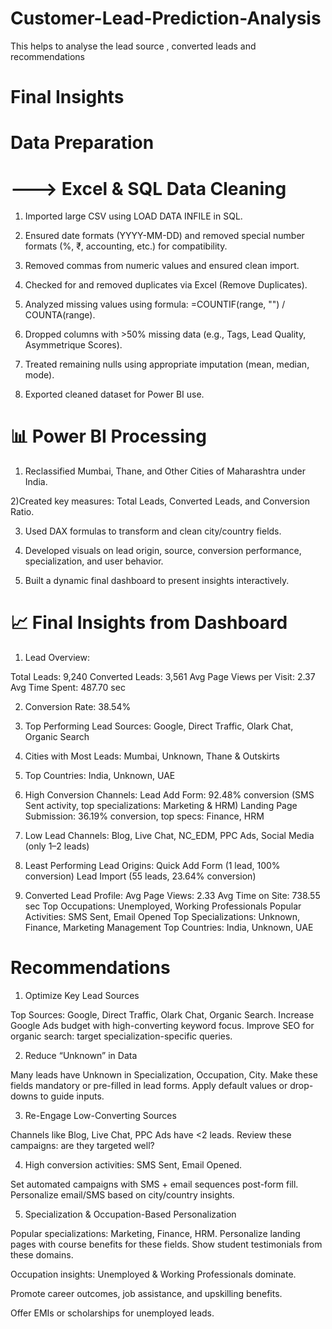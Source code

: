 # Customer-Lead-Prediction-Analysis
This helps to analyse the lead source , converted leads and recommendations

# Final Insights 

# Data Preparation

# ---> Excel & SQL Data Cleaning

1) Imported large CSV using LOAD DATA INFILE in SQL.

2) Ensured date formats (YYYY-MM-DD) and removed special number formats (%, ₹, accounting, etc.) for compatibility.

3) Removed commas from numeric values and ensured clean import.

4) Checked for and removed duplicates via Excel (Remove Duplicates).

5) Analyzed missing values using formula: =COUNTIF(range, "") / COUNTA(range).

6) Dropped columns with >50% missing data (e.g., Tags, Lead Quality, Asymmetrique Scores).

7) Treated remaining nulls using appropriate imputation (mean, median, mode).

8) Exported cleaned dataset for Power BI use.



# 📊 Power BI Processing

1) Reclassified Mumbai, Thane, and Other Cities of Maharashtra under India.

2)Created key measures: Total Leads, Converted Leads, and Conversion Ratio.

3) Used DAX formulas to transform and clean city/country fields.

4) Developed visuals on lead origin, source, conversion performance, specialization, and user behavior.

5) Built a dynamic final dashboard to present insights interactively.



# 📈 Final Insights from Dashboard

1) Lead Overview:

Total Leads: 9,240
Converted Leads: 3,561
Avg Page Views per Visit: 2.37
Avg Time Spent: 487.70 sec

2) Conversion Rate: 38.54%

3) Top Performing Lead Sources:
Google, Direct Traffic, Olark Chat, Organic Search

4) Cities with Most Leads:
Mumbai, Unknown, Thane & Outskirts

5) Top Countries:
India, Unknown, UAE

6) High Conversion Channels:
Lead Add Form: 92.48% conversion (SMS Sent activity, top specializations: Marketing & HRM)
Landing Page Submission: 36.19% conversion, top specs: Finance, HRM

7) Low Lead Channels:
Blog, Live Chat, NC_EDM, PPC Ads, Social Media (only 1–2 leads)

8) Least Performing Lead Origins:
Quick Add Form (1 lead, 100% conversion)
Lead Import (55 leads, 23.64% conversion)

9) Converted Lead Profile:
Avg Page Views: 2.33
Avg Time on Site: 738.55 sec
Top Occupations: Unemployed, Working Professionals
Popular Activities: SMS Sent, Email Opened
Top Specializations: Unknown, Finance, Marketing Management
Top Countries: India, Unknown, UAE


# Recommendations

1) Optimize Key Lead Sources

Top Sources: Google, Direct Traffic, Olark Chat, Organic Search.
Increase Google Ads budget with high-converting keyword focus.
Improve SEO for organic search: target specialization-specific queries.

2) Reduce “Unknown” in Data

Many leads have Unknown in Specialization, Occupation, City.
Make these fields mandatory or pre-filled in lead forms.
Apply default values or drop-downs to guide inputs.

3) Re-Engage Low-Converting Sources

Channels like Blog, Live Chat, PPC Ads have <2 leads.
Review these campaigns: are they targeted well?

4) High conversion activities: SMS Sent, Email Opened.

Set automated campaigns with SMS + email sequences post-form fill.
Personalize email/SMS based on city/country insights.

5) Specialization & Occupation-Based Personalization

Popular specializations: Marketing, Finance, HRM.
Personalize landing pages with course benefits for these fields.
Show student testimonials from these domains.

Occupation insights: Unemployed & Working Professionals dominate.

Promote career outcomes, job assistance, and upskilling benefits.

Offer EMIs or scholarships for unemployed leads.









